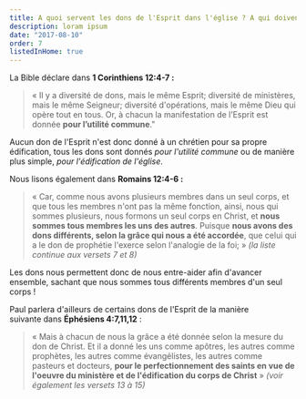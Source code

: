 ```yaml
---
title: A quoi servent les dons de l'Esprit dans l'église ? A qui doivent-ils profiter ?
description: loram ipsum
date: "2017-08-10"
order: 7
listedInHome: true
---
```


La Bible déclare dans **1 Corinthiens 12:4-7 :**

> « Il y a diversité de dons, mais le même Esprit; diversité de ministères, mais le même Seigneur; diversité d'opérations, mais le même Dieu qui opère tout en tous. Or, à chacun la manifestation de l’Esprit est donnée **pour l’utilité commune**." 

Aucun don de l'Esprit n'est donc donné à un chrétien pour sa propre édification, tous les dons sont donnés *pour l'utilité commune* ou de manière plus simple, *pour l'édification de l'église*. 

Nous lisons également dans **Romains 12:4-6 :**

> « Car, comme nous avons plusieurs membres dans un seul corps, et que tous les membres n'ont pas la même fonction, ainsi, nous qui sommes plusieurs, nous formons un seul corps en Christ, et **nous sommes tous membres les uns des autres**. Puisque **nous avons des dons différents, selon la grâce qui nous a été accordée**, que celui qui a le don de prophétie l'exerce selon l'analogie de la foi; » _(la liste continue aux versets 7 et 8)_

Les dons nous permettent donc de nous entre-aider afin d'avancer ensemble, sachant que nous sommes tous différents membres d'un seul corps !

Paul parlera d'ailleurs de certains dons de l'Esprit de la manière suivante dans **Éphésiens 4:7,11,12** :

> « Mais à chacun de nous la grâce a été donnée selon la mesure du don de Christ. Et il a donné les uns comme apôtres, les autres comme prophètes, les autres comme évangélistes, les autres comme pasteurs et docteurs, **pour le perfectionnement des saints en vue de l'oeuvre du ministère et de l'édification du corps de Christ** » _(voir également les versets 13 à 15)_
